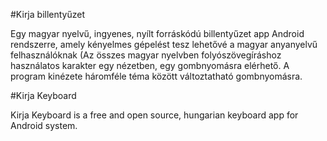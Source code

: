 ﻿#Kirja billentyűzet

Egy magyar nyelvű, ingyenes, nyílt forráskódú billentyűzet app Android rendszerre, amely kényelmes gépelést tesz lehetővé a magyar anyanyelvű felhasználóknak (Az összes magyar nyelvben folyószövegíráshoz használatos karakter egy nézetben, egy gombnyomásra elérhető. A program kinézete háromféle téma között változtatható gombnyomásra.

#Kirja Keyboard

Kirja Keyboard is a free and open source, hungarian keyboard app for Android system. 